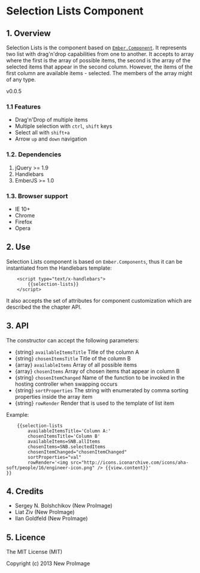 # Selection Lists Component

## 1. Overview
Selection Lists is the component based on [`Ember.Component`](http://emberjs.com). It represents two list
with drag'n'drop capabilities from one to another. It accepts to array where the first is the array of
possible items, the second is the array of the selected items that appear in the second column. However,
the items of the first column are available items - selected. The members of the array might of any type.

v0.0.5

### 1.1 Features
* Drag'n'Drop of multiple items
* Multiple selection with `ctrl`, `shift` keys
* Select all with `shift+a`
* Arrow `up` and `down` navigation

### 1.2. Dependencies
1. jQuery >= 1.9
2. Handlebars
3. EmberJS >= 1.0

### 1.3. Browser support
* IE 10+
* Chrome
* Firefox
* Opera

## 2. Use
Selection Lists component is based on `Ember.Components`, thus it can be instantiated from the
Handlebars template:

		<script type="text/x-handlebars">
			{{selection-lists}}
		</script>

It also accepts the set of attributes for
component customization which are described the the chapter API.

## 3. API
The constructor can accept the following parameters:

* {string}  `availableItemsTitle`     Title of the column A
* {string}  `chosenItemsTitle`        Title of the column B
* {array}   `availableItems`          Array of all possible items
* {array}   `chosenItems`             Array of chosen items that appear in column B
* {string}  `chosenItemChanged`       Name of the function to be invoked in the hosting controller when swapping occurs
* {string}  `sortProperties`          The string with enumerated by comma sorting properties inside the array item
* {string}  `rowRender`               Render that is used to the template of list item

Example:

		{{selection-lists
	        availableItemsTitle='Column A:'
	        chosenItemsTitle='Column B'
	        availableItems=SNB.allItems
	        chosenItems=SNB.selectedItems
	        chosenItemChanged="chosenItemChanged"
	        sortProperties="val"
	        rowRender='<img src="http://icons.iconarchive.com/icons/aha-soft/people/16/engineer-icon.png" /> {{view.content}}'
    }}


## 4. Credits
* Sergey N. Bolshchikov (New ProImage)
* Liat Ziv (New ProImage)
* Ilan Goldfeld (New ProImage)

## 5. Licence
The MIT License (MIT)

Copyright (c) 2013 New ProImage
